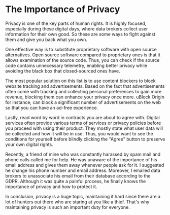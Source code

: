 # The Importance of Privacy

Privacy is one of the key parts of human rights. It is highly focused, especially during these
digital days, where data brokers collect user information for their own good. So these are some
ways to fight against them and give you back what you own.

One effective way is to substitute proprietary software with open source alternatives. Open source
software compared to proprietary ones is that it allows examination of the source code. Thus, you
can check if the source code contains unnecessary telemetry, enabling better privacy while avoiding
the black box that closed-sourced ones have.

The most popular solution on this list is to use content blockers to block website tracking and
advertisements. Based on the fact that advertisements often come with tracking and collecting
personal preferences to gain more revenue, blocking them can enhance your privacy once more. uBlock
Origin for instance, can block a significant number of advertisements on the web so that you can
have an ad-free experience.

Lastly, read word by word in contracts you are about to agree with. Digital services often provide
various terms of services or privacy policies before you proceed with using their product. They
mostly state what user data will be collected and how it will be in use. Thus, you would want to
see the conditions for yourself before blindly clicking the "Agree" button to preserve your own
digital rights.

Recently, a friend of mine who was constantly harassed by spam mail and phone calls called me for
help. He was unaware of the importance of his email address and gives them away whenever people ask
for it. I suggested he change his phone number and email address. Moreover, I emailed data brokers
to unassociate his email from their database according to the GDPR. Although it was quite a painful
process, he finally knows the importance of privacy and how to protect it.

In conclusion, privacy is a huge topic, maintaining it hard since there are a lot of hunters out
there who are staring at you like a thief. That's why maintaining privacy is such an important duty
for everyone.
